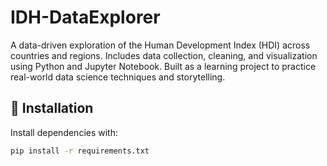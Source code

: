 # IDH-DataExplorer
A data-driven exploration of the Human Development Index (HDI) across countries and regions. Includes data collection, cleaning, and visualization using Python and Jupyter Notebook. Built as a learning project to practice real-world data science techniques and storytelling.


## 🔧 Installation

Install dependencies with:
```bash
pip install -r requirements.txt
```
